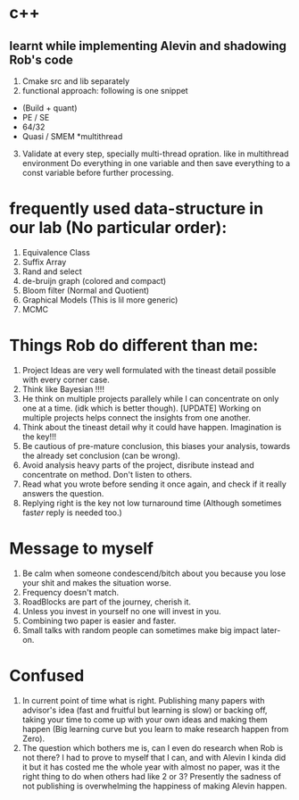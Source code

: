 # c++ 
## learnt while implementing Alevin and shadowing Rob's code
1. Cmake src and lib separately
2. functional approach: following is one snippet
  * (Build + quant)
  * PE / SE
  * 64/32
  * Quasi / SMEM *multithread
3. Validate at every step, specially multi-thread opration. like in multithread environment Do everything in one variable and then save everything to a const variable before further processing.

# frequently used data-structure in our lab (No particular order):
1. Equivalence Class
2. Suffix Array
3. Rand and select
4. de-bruijn graph (colored and compact)
5. Bloom filter (Normal and Quotient)
6. Graphical Models (This is lil more generic)
7. MCMC

# Things Rob do different than me:
1. Project Ideas are very well formulated with the tineast detail possible with every corner case.
2. Think like Bayesian !!!!
3. He think on multiple projects parallely while I can concentrate on only one at a time. (idk which is better though). [UPDATE] Working on multiple projects helps connect the insights from one another.
4. Think about the tineast detail why it could have happen. Imagination is the key!!!
5. Be cautious of pre-mature conclusion, this biases your analysis, towards the already set conclusion (can be wrong). 
6. Avoid analysis heavy parts of the project, disribute instead and concentrate on method. Don't listen to others.
7. Read what you wrote before sending it once again, and check if it really answers the question.
8. Replying right is the key not low turnaround time (Although sometimes fast*er* reply is needed too.)

# Message to myself
1. Be calm when someone condescend/bitch about you because you lose your shit and makes the situation worse.
2. Frequency doesn't match.
3. RoadBlocks are part of the journey, cherish it.
4. Unless you invest in yourself no one will invest in you.
5. Combining two paper is easier and faster.
6. Small talks with random people can sometimes make big impact later-on.

# Confused
1. In current point of time what is right. Publishing many papers with advisor's idea (fast and fruitful but learning is slow) or backing off, taking your time to come up with your own ideas and making them happen (Big learning curve but you learn to make research happen from Zero).
2. The question which bothers me is, can I even do research when Rob is not there? I had to prove to myself that I can, and with Alevin I kinda did it but it has costed me the whole year with almost no paper, was it the right thing to do when others had like 2 or 3? Presently the sadness of not publishing is overwhelming the happiness of making Alevin happen.
